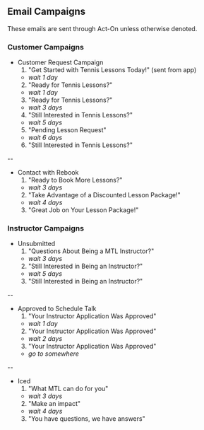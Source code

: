 ## Email Campaigns

These emails are sent through Act-On unless otherwise denoted. 

### Customer Campaigns
* Customer Request Campaign
  1. "Get Started with Tennis Lessons Today!" (sent from app)
    - *wait 1 day*
  2. "Ready for Tennis Lessons?"
    - *wait 1 day*
  3. "Ready for Tennis Lessons?"
    - *wait 3 days*
  4. "Still Interested in Tennis Lessons?"
    - *wait 5 days*
  5. "Pending Lesson Request"
    - *wait 6 days*
  6. "Still Interested in Tennis Lessons?"

--

* Contact with Rebook
  1. "Ready to Book More Lessons?"
    - *wait 3 days*
  2. "Take Advantage of a Discounted Lesson Package!"
    - *wait 4 days*
  3. "Great Job on Your Lesson Package!"
  

  
### Instructor Campaigns
* Unsubmitted
  1. "Questions About Being a MTL Instructor?"
    - *wait 3 days*
  2. "Still Interested in Being an Instructor?"
    - *wait 5 days*
  3. "Still Interested in Being an Instructor?"

-- 

* Approved to Schedule Talk
  1. "Your Instructor Application Was Approved"
    - *wait 1 day*
  2. "Your Instructor Application Was Approved"
    - *wait 2 days*
  3. "Your Instructor Application Was Approved"
    - *go to somewhere*
    
--

* Iced 
  1. "What MTL can do for you"
    - *wait 3 days*
  2. "Make an impact"
    - *wait 4 days*
  3. "You have questions, we have answers"
